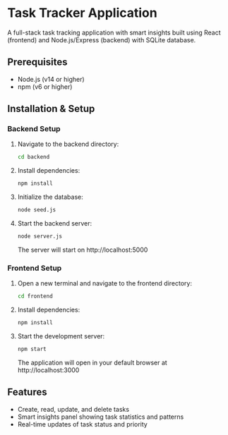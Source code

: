# Task Tracker Application

A full-stack task tracking application with smart insights built using React (frontend) and Node.js/Express (backend) with SQLite database.

## Prerequisites

- Node.js (v14 or higher)
- npm (v6 or higher)

## Installation & Setup

### Backend Setup

1. Navigate to the backend directory:

   ```bash
   cd backend
   ```

2. Install dependencies:

   ```bash
   npm install
   ```

3. Initialize the database:

   ```bash
   node seed.js
   ```

4. Start the backend server:
   ```bash
   node server.js
   ```
   The server will start on http://localhost:5000

### Frontend Setup

1. Open a new terminal and navigate to the frontend directory:

   ```bash
   cd frontend
   ```

2. Install dependencies:

   ```bash
   npm install
   ```

3. Start the development server:
   ```bash
   npm start
   ```
   The application will open in your default browser at http://localhost:3000

## Features

- Create, read, update, and delete tasks
- Smart insights panel showing task statistics and patterns
- Real-time updates of task status and priority
